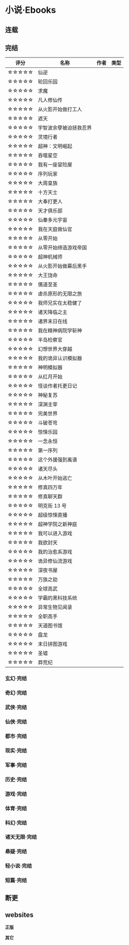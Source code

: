 ---
---

# 小说·Ebooks

## 连载

<!--
{% if site.data.entertainment.novel.serial %}
{% assign novel_serial = site.data.entertainment.novel.serial %}

<div class="row row-cols-2 row-cols-sm-4 row-cols-md-6">
  {% for novel in novel_serial %}
    {% if novel.title != "" %}
    <div class="col">
      {% if novel.qidian_slug and novel.qidian_slug != '' %}
        <a class="card" target="_blank" href="https://www.qidian.com/book/{{novel.qidian_slug}}/">
          <img class="card-img-top lazyload" data-src="https://bookcover.yuewen.com/qdbimg/349573/{{novel.qidian_slug}}/150.webp" alt=""/>
          <div class="card-body px-2 py-0">
            <h5 class="card-title text-truncate my-1">{{ novel.title }}</h5>
          </div>
        </a>
      {% else %}
        <a class="card" target="_blank" href="{{novel.url}}">
          {% if novel.storageIco %}
            <img class="card-img-top lazyload" data-src="{{site.storageUrl.favicon}}/{{novel.storageIco}}" alt=""/>
          {% else if novel.ico %}
            <img class="card-img-top lazyload" data-src="{{novel.ico}}" alt=""/>
          {% endif %}
          <div class="card-body px-2 py-0">
            <h5 class="card-title text-truncate my-1">{{ novel.title }}</h5>
          </div>
        </a>
      {% endif %}
    </div>
    {% endif %}
  {% endfor %}
</div>
{% endif %} -->

## 完结

| 评分  | 名称                   | 作者 | 类型 |
| ----- | ---------------------- | ---- | ---- |
| ☆☆☆☆☆ | 仙逆                   |
| ☆☆☆☆☆ | 轮回乐园               |
| ☆☆☆☆☆ | 求魔                   |
| ☆☆☆☆☆ | 凡人修仙传             |
| ☆☆☆☆☆ | 从火影开始做打工人     |
| ☆☆☆☆☆ | 遮天                   |
| ☆☆☆☆☆ | 宇智波余孽被迫拯救忍界 |
| ☆☆☆☆☆ | 灵境行者               |
| ☆☆☆☆☆ | 超神：文明崛起         |
| ☆☆☆☆☆ | 吞噬星空               |
| ☆☆☆☆☆ | 我有一座冒险屋         |
| ☆☆☆☆☆ | 序列玩家               |
| ☆☆☆☆☆ | 大周皇族               |
| ☆☆☆☆☆ | 十方天士               |
| ☆☆☆☆☆ | 大奉打更人             |
| ☆☆☆☆☆ | 天才俱乐部             |
| ☆☆☆☆☆ | 仙秦多元宇宙           |
| ☆☆☆☆☆ | 我在天庭做仙官         |
| ☆☆☆☆☆ | 从零开始               |
| ☆☆☆☆☆ | 从零开始缔造游戏帝国   |
| ☆☆☆☆☆ | 超神机械师             |
| ☆☆☆☆☆ | 从火影开始做幕后黑手   |
| ☆☆☆☆☆ | 大王饶命               |
| ☆☆☆☆☆ | 儒道至圣               |
| ☆☆☆☆☆ | 虐杀原形的无限之旅     |
| ☆☆☆☆☆ | 我师兄实在太稳健了     |
| ☆☆☆☆☆ | 诸天降临之主           |
| ☆☆☆☆☆ | 诸界末日在线           |
| ☆☆☆☆☆ | 我在精神病院学斩神     |
| ☆☆☆☆☆ | 半岛检察官             |
| ☆☆☆☆☆ | 幻想世界大穿越         |
| ☆☆☆☆☆ | 我的诡异认识模拟器     |
| ☆☆☆☆☆ | 神明模拟器             |
| ☆☆☆☆☆ | 从红月开始             |
| ☆☆☆☆☆ | 怪谈作者托更日记       |
| ☆☆☆☆☆ | 神秘复苏               |
| ☆☆☆☆☆ | 深渊主宰               |
| ☆☆☆☆☆ | 完美世界               |
| ☆☆☆☆☆ | 斗破苍穹               |
| ☆☆☆☆☆ | 惊悚乐园               |
| ☆☆☆☆☆ | 一念永恒               |
| ☆☆☆☆☆ | 第一序列               |
| ☆☆☆☆☆ | 这个外援强到离谱       |
| ☆☆☆☆☆ | 诸天尽头               |
| ☆☆☆☆☆ | 从木叶开始逃亡         |
| ☆☆☆☆☆ | 修真四万年             |
| ☆☆☆☆☆ | 修真聊天群             |
| ☆☆☆☆☆ | 明克街 13 号           |
| ☆☆☆☆☆ | 超级惊悚直播           |
| ☆☆☆☆☆ | 超神学院之新神庭       |
| ☆☆☆☆☆ | 我可以进入游戏         |
| ☆☆☆☆☆ | 我欲封天               |
| ☆☆☆☆☆ | 我的治愈系游戏         |
| ☆☆☆☆☆ | 诡异修仙流游戏         |
| ☆☆☆☆☆ | 深夜书屋               |
| ☆☆☆☆☆ | 万族之劫               |
| ☆☆☆☆☆ | 全球高武               |
| ☆☆☆☆☆ | 学霸的黑科技系统       |
| ☆☆☆☆☆ | 异常生物见闻录         |
| ☆☆☆☆☆ | 全职高手               |
| ☆☆☆☆☆ | 天道图书馆             |
| ☆☆☆☆☆ | 盘龙                   |
| ☆☆☆☆☆ | 末日拼图游戏           |
| ☆☆☆☆☆ | 圣墟                   |
| ☆☆☆☆☆ | 莽荒纪                 |

### 玄幻·完结

### 奇幻·完结

### 武侠·完结

### 仙侠·完结

### 都市·完结

### 现实·完结

### 军事·完结

### 历史·完结

### 游戏·完结

### 体育·完结

### 科幻·完结

### 诸天无限·完结

### 悬疑·完结

### 轻小说·完结

### 短篇·完结

<!--
{% if site.data.entertainment.novel.finished %}
{% assign novel_finished = site.data.entertainment.novel.finished %}

<div class="row row-cols-2 row-cols-sm-4 row-cols-md-6">
  {% for novel in novel_finished %}
    {% if novel.title != "" %}
    <div class="col">
      {% if novel.qidian_slug and novel.qidian_slug != '' %}
        <a class="card" target="_blank" href="https://www.qidian.com/book/{{novel.qidian_slug}}/">
          <img class="card-img-top lazyload" data-src="https://bookcover.yuewen.com/qdbimg/349573/{{novel.qidian_slug}}/150.webp" alt=""/>
          <div class="card-body px-2 py-0">
            <h5 class="card-title text-truncate my-1">{{ novel.title }}</h5>
          </div>
        </a>
      {% else %}
        <a class="card" target="_blank" href="{{novel.url}}">
          {% if novel.storageIco %}
            <img class="card-img-top lazyload" data-src="{{site.storageUrl.favicon}}/{{novel.storageIco}}" alt=""/>
          {% else if novel.ico %}
            <img class="card-img-top lazyload" data-src="{{novel.ico}}" alt=""/>
          {% endif %}
          <div class="card-body px-2 py-0">
            <h5 class="card-title text-truncate my-1">{{ novel.title }}</h5>
          </div>
        </a>
      {% endif %}
    </div>
    {% endif %}
  {% endfor %}
</div>
{% endif %} -->

## 断更

<!--
{% if site.data.entertainment.novel.suspend %}
{% assign novel_suspend = site.data.entertainment.novel.suspend %}

<div class="row row-cols-2 row-cols-sm-4 row-cols-md-6">
  {% for novel in novel_suspend %}
    {% if novel.title != "" %}
    <div class="col">
      {% if novel.qidian_slug and novel.qidian_slug != '' %}
        <a class="card" target="_blank" href="https://www.qidian.com/book/{{novel.qidian_slug}}/">
          <img class="card-img-top lazyload" data-src="https://bookcover.yuewen.com/qdbimg/349573/{{novel.qidian_slug}}/150.webp" alt=""/>
          <div class="card-body px-2 py-0">
            <h5 class="card-title text-truncate my-1">{{ novel.title }}</h5>
          </div>
        </a>
      {% else %}
        <a class="card" target="_blank" href="{{novel.url}}">
          {% if novel.storageIco %}
            <img class="card-img-top lazyload" data-src="{{site.storageUrl.favicon}}/{{novel.storageIco}}" alt=""/>
          {% else if novel.ico %}
            <img class="card-img-top lazyload" data-src="{{novel.ico}}" alt=""/>
          {% endif %}
          <div class="card-body px-2 py-0">
            <h5 class="card-title text-truncate my-1">{{ novel.title }}</h5>
          </div>
        </a>
      {% endif %}
    </div>
    {% endif %}
  {% endfor %}
</div>
{% endif %} -->

## websites

**正版**

<!--
{% if site.data.entertainment.novel.websites.original %}
{% assign novel_original_websites = site.data.entertainment.novel.websites.original %}

<ul>
  {% for website in novel_original_websites %}
    {% if website.title != "" %}
    <li>
      <a target="_blank" href="{{website.url}}">
        {% if website.storageIco %}
          <img class="lazyload" data-src="{{site.storageUrl.favicon}}/{{website.storageIco}}" alt=""/>
        {% else if website.ico %}
          <img class="lazyload" data-src="{{website.ico}}" alt=""/>
        {% endif %}
        {{ website.title }}
      </a>
    </li>
    {% endif %}
  {% endfor %}
</ul>
{% endif %} -->

**其它**

<!--
{% if site.data.entertainment.novel.websites.other %}
{% assign novel_other_websites = site.data.entertainment.novel.websites.other %}

<ul>
  {% for website in novel_other_websites %}
    {% if website.title != "" %}
    <li>
      <a target="_blank" href="{{website.url}}">
        {% if website.storageIco %}
          <img class="lazyload" data-src="{{site.storageUrl.favicon}}/{{website.storageIco}}" alt=""/>
        {% else if website.ico %}
          <img class="lazyload" data-src="{{website.ico}}" alt=""/>
        {% endif %}
        {{ website.title }}
      </a>
    </li>
    {% endif %}
  {% endfor %}
</ul>
{% endif %} -->
